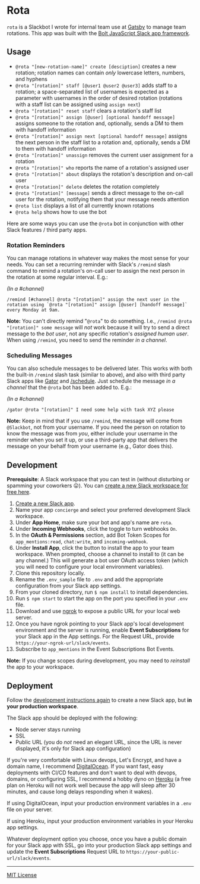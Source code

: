 # Rota

`rota` is a Slackbot I wrote for internal team use at [Gatsby](https://gatsbyjs.com) to manage team rotations. This app was built with the [Bolt JavaScript Slack app framework](https://github.com/slackapi/bolt).

## Usage

* `@rota "[new-rotation-name]" create [desciption]` creates a new rotation; rotation names can contain _only_ lowercase letters, numbers, and hyphens
* `@rota "[rotation]" staff [@user1 @user2 @user3]` adds staff to a rotation; a space-separated list of usernames is expected as a parameter with usernames in the order of desired rotation (rotations with a staff list can be assigned using `assign next`)
* `@rota "[rotation]" reset staff` clears a rotation's staff list
* `@rota "[rotation]" assign [@user] [optional handoff message]` assigns someone to the rotation and, optionally, sends a DM to them with handoff information
* `@rota "[rotation]" assign next [optional handoff message]` assigns the next person in the staff list to a rotation and, optionally, sends a DM to them with handoff information
* `@rota "[rotation]" unassign` removes the current user assignment for a rotation
* `@rota "[rotation]" who` reports the name of a rotation's assigned user
* `@rota "[rotation]" about` displays the rotation's description and on-call user
* `@rota "[rotation]" delete` deletes the rotation completely
* `@rota "[rotation]" [message]` sends a direct message to the on-call user for the rotation, notifying them that your message needs attention
* `@rota list` displays a list of all currently known rotations
* `@rota help` shows how to use the bot

Here are some ways you can use the `@rota` bot in conjunction with other Slack features / third party apps.

### Rotation Reminders

You can manage rotations in whatever way makes the most sense for your needs. You can set a recurring reminder with Slack's `/remind` slash command to remind a rotation's on-call user to assign the next person in the rotation at some regular interval. E.g.:

_(In a #channel)_
```
/remind [#channel] @rota "[rotation]" assign the next user in the rotation using `@rota "[rotation]" assign [@user] [handoff message]` every Monday at 9am.
```

**Note:** You can't directly remind "`@rota`" to do something. I.e., `/remind @rota "[rotation]" some message` will _not_ work because it will try to send a direct message to the _bot user_, not any specific rotation's _assigned human user_. When using `/remind`, you need to send the reminder _in a channel_.

### Scheduling Messages

You can also schedule messages to be delivered later. This works with both the built-in `/remind` slash task (similar to above), and also with third party Slack apps like [Gator](https://www.gator.works/) and [/schedule](https://slackscheduler.com/). Just schedule the message _in a channel_ that the `@rota` bot has been added to. E.g.:

_(In a #channel)_
```
/gator @rota "[rotation]" I need some help with task XYZ please
```

**Note:** Keep in mind that if you use `/remind`, the message will come from `@Slackbot`, not from your username. If you need the person on rotation to know the message was from _you_, either include your username in the reminder when you set it up, or use a third-party app that delivers the message on your behalf from your username (e.g., Gator does this).

## Development

**Prerequisite**: A Slack workspace that you can test in (without disturbing or spamming your coworkers 😛). You can [create a new Slack workspace for free here](https://slack.com/get-started#/create).

1. [Create a new Slack app](https://api.slack.com/apps/new).
2. Name your app `concierge` and select your preferred development Slack workspace.
3. Under **App Home**, make sure your bot and app's name are `rota`.
4. Under **Incoming Webhooks**, click the toggle to turn webhooks `On`.
5. In the **OAuth & Permissions** section, add Bot Token Scopes for `app_mentions:read`, `chat:write`, and `incoming-webhook`.
6. Under **Install App**, click the button to install the app to your team workspace. When prompted, choose a channel to install to (it can be any channel.) This will generate a bot user OAuth access token (which you will need to configure your local environment variables).
7. Clone this repository locally.
8. Rename the `.env_sample` file to `.env` and add the appropriate configuration from your Slack app settings.
9. From your cloned directory, run `$ npm install` to install dependencies.
10. Run `$ npm start` to start the app on the port you specified in your `.env` file.
11. Download and use [ngrok](https://ngrok.com) to expose a public URL for your local web server.
12. Once you have ngrok pointing to your Slack app's local development environment and the server is running, enable **Event Subscriptions** for your Slack app in the App settings. For the Request URL, provide `https://your-ngrok-url/slack/events`.
13. Subscribe to `app_mentions` in the Event Subscriptions Bot Events.

**Note:** If you change scopes during development, you may need to _reinstall_ the app to your workspace.

## Deployment

Follow the [development instructions again](#development) to create a new Slack app, but **in your production workspace**.

The Slack app should be deployed with the following:

* Node server stays running
* SSL
* Public URL (you do _not_ need an elegant URL, since the URL is never displayed, it's only for Slack app configuration)

If you're very comfortable with Linux devops, Let's Encrypt, and have a domain name, I recommend [DigitalOcean](https://www.digitalocean.com/pricing/). If you want fast, easy deployments with CI/CD features and don't want to deal with devops, domains, or configuring SSL, I recommend a hobby dyno on [Heroku](https://www.heroku.com/pricing) (a free plan on Heroku will not work well because the app will sleep after 30 minutes, and cause long delays responding when it wakes).

If using DigitalOcean, input your production environment variables in a `.env` file on your server.

If using Heroku, input your production environment variables in your Heroku app settings.

Whatever deployment option you choose, once you have a public domain for your Slack app with SSL, go into your production Slack app settings and update the **Event Subscriptions** Request URL to `https://your-public-url/slack/events`.

---

[MIT License](LICENSE)

